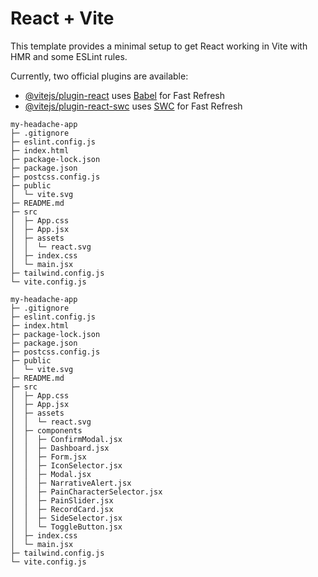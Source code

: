 # React + Vite

This template provides a minimal setup to get React working in Vite with HMR and some ESLint rules.

Currently, two official plugins are available:

- [@vitejs/plugin-react](https://github.com/vitejs/vite-plugin-react/blob/main/packages/plugin-react/README.md) uses [Babel](https://babeljs.io/) for Fast Refresh
- [@vitejs/plugin-react-swc](https://github.com/vitejs/vite-plugin-react-swc) uses [SWC](https://swc.rs/) for Fast Refresh

```
my-headache-app
├─ .gitignore
├─ eslint.config.js
├─ index.html
├─ package-lock.json
├─ package.json
├─ postcss.config.js
├─ public
│  └─ vite.svg
├─ README.md
├─ src
│  ├─ App.css
│  ├─ App.jsx
│  ├─ assets
│  │  └─ react.svg
│  ├─ index.css
│  └─ main.jsx
├─ tailwind.config.js
└─ vite.config.js

```
```
my-headache-app
├─ .gitignore
├─ eslint.config.js
├─ index.html
├─ package-lock.json
├─ package.json
├─ postcss.config.js
├─ public
│  └─ vite.svg
├─ README.md
├─ src
│  ├─ App.css
│  ├─ App.jsx
│  ├─ assets
│  │  └─ react.svg
│  ├─ components
│  │  ├─ ConfirmModal.jsx
│  │  ├─ Dashboard.jsx
│  │  ├─ Form.jsx
│  │  ├─ IconSelector.jsx
│  │  ├─ Modal.jsx
│  │  ├─ NarrativeAlert.jsx
│  │  ├─ PainCharacterSelector.jsx
│  │  ├─ PainSlider.jsx
│  │  ├─ RecordCard.jsx
│  │  ├─ SideSelector.jsx
│  │  └─ ToggleButton.jsx
│  ├─ index.css
│  └─ main.jsx
├─ tailwind.config.js
└─ vite.config.js

```